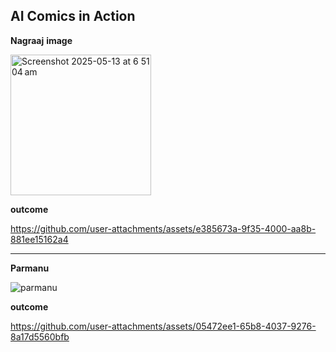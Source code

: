 **AI Comics in Action**
-----------------------------------
**Nagraaj**
  **image**

  
<img width="225" alt="Screenshot 2025-05-13 at 6 51 04 am" src="https://github.com/user-attachments/assets/7f0f52fd-65c2-46d4-851e-8b571ecb0899" />




**outcome**



https://github.com/user-attachments/assets/e385673a-9f35-4000-aa8b-881ee15162a4

-------------------------------
**Parmanu**

![parmanu](https://github.com/user-attachments/assets/c9b1472e-4ba9-48d1-80b5-093e1aaea897)





**outcome**


https://github.com/user-attachments/assets/05472ee1-65b8-4037-9276-8a17d5560bfb




